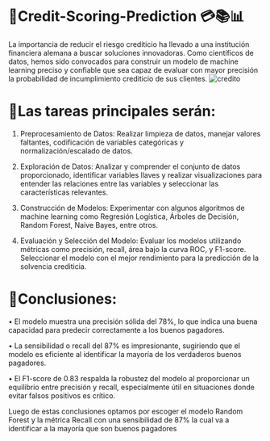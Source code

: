 # 📌Credit-Scoring-Prediction 💳📚📊
La importancia de reducir el riesgo crediticio ha llevado a una institución financiera alemana a buscar soluciones innovadoras. Como científicos de datos, hemos sido convocados para construir un modelo de machine learning preciso y confiable que sea capaz de evaluar con mayor precisión la probabilidad de incumplimiento crediticio de sus clientes.
![credito](https://github.com/JhonatanRC03/Credit-Scoring-Prediction/assets/132719375/468cac88-b150-4303-a7b4-dc27cff64e09)

# 📌Las tareas principales serán:
1. Preprocesamiento de Datos: Realizar limpieza de datos, manejar valores faltantes, codificación de variables categóricas y normalización/escalado de datos.

2. Exploración de Datos: Analizar y comprender el conjunto de datos proporcionado, identificar variables llaves y realizar visualizaciones para entender las relaciones entre las variables y seleccionar las características relevantes.

3. Construcción de Modelos: Experimentar con algunos algoritmos de machine learning como Regresión Logística, Árboles de Decisión, Random Forest, Naive Bayes, entre otros.

4. Evaluación y Selección del Modelo: Evaluar los modelos utilizando métricas como precisión, recall, área bajo la curva ROC, y F1-score. Seleccionar el modelo con el mejor rendimiento para la predicción de la solvencia crediticia.

# 📌Conclusiones:
•	El modelo muestra una precisión sólida del 78%, lo que indica una buena capacidad para predecir correctamente a los buenos pagadores.

•	La sensibilidad o recall del 87% es impresionante, sugiriendo que el modelo es eficiente al identificar la mayoría de los verdaderos buenos pagadores.

•	El F1-score de 0.83 respalda la robustez del modelo al proporcionar un equilibrio entre precisión y recall, especialmente útil en situaciones donde evitar falsos positivos es crítico.

Luego de estas conclusiones optamos por escoger el modelo Random Forest y la métrica Recall con una sensibilidad de 87% la cual va a identificar a la mayoría que son buenos pagadores 
